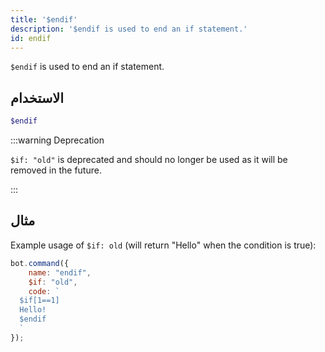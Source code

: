 ```yaml
---
title: '$endif'
description: '$endif is used to end an if statement.'
id: endif
---
```


`$endif` is used to end an if statement.

## الاستخدام

```php
$endif
```

:::warning Deprecation


`$if: "old"` is deprecated and should no longer be used as it will be removed in the future.

:::


## مثال

Example usage of `$if: old` (will return "Hello" when the condition is true):

```javascript
bot.command({
    name: "endif",
    $if: "old",
    code: `
  $if[1==1]
  Hello!
  $endif
  `
});
```